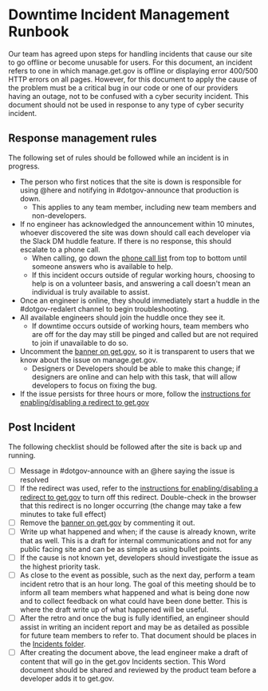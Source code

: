 # Downtime Incident Management Runbook

 Our team has agreed upon steps for handling incidents that cause our site to go offline or become unusable for users. For this document, an incident refers to one in which manage.get.gov is offline or displaying error 400/500 HTTP errors on all pages. However, for this document to apply the cause of the problem must be a critical bug in our code or one of our providers having an outage, not to be confused with a cyber security incident. This document should not be used in response to any type of cyber security incident.

## Response management rules

The following set of rules should be followed while an incident is in progress.

- The person who first notices that the site is down is responsible for using @here and notifying in #dotgov-announce that production is down.
  - This applies to any team member, including new team members and non-developers.
- If no engineer has acknowledged the announcement within 10 minutes, whoever discovered the site was down should call each developer via the Slack DM huddle feature. If there is no response, this should escalate to a phone call.
  - When calling, go down the [phone call list](https://docs.google.com/document/d/1k4r-1MNCfW8EXSXa-tqJQzOvJxQv0ARvHnOjjAH0LII/edit) from top to bottom until someone answers who is available to help.
  - If this incident occurs outside of regular working hours, choosing to help is on a volunteer basis, and answering a call doesn't mean an individual is truly available to assist.
- Once an engineer is online, they should immediately start a huddle in the #dotgov-redalert channel to begin troubleshooting.
- All available engineers should join the huddle once they see it.
  - If downtime occurs outside of working hours, team members who are off for the day may still be pinged and called but are not required to join if unavailable to do so.
- Uncomment the [banner on get.gov](https://github.com/cisagov/get.gov/blob/0365d3d34b041cc9353497b2b5f81b6ab7fe75a9/_includes/header.html#L9), so it is transparent to users that we know about the issue on manage.get.gov.
  - Designers or Developers should be able to make this change; if designers are online and can help with this task, that will allow developers to focus on fixing the bug.
- If the issue persists for three hours or more, follow the [instructions for enabling/disabling a redirect to get.gov](https://docs.google.com/document/d/1PiWXpjBzbiKsSYqEo9Rkl72HMytMp7zTte9CI-vvwYw/edit)

## Post Incident

The following checklist should be followed after the site is back up and running.

- [ ] Message in #dotgov-announce with an @here saying the issue is resolved
- [ ] If the redirect was used, refer to the [instructions for enabling/disabling a redirect to get.gov](https://docs.google.com/document/d/1PiWXpjBzbiKsSYqEo9Rkl72HMytMp7zTte9CI-vvwYw/edit) to turn off this redirect. Double-check in the browser that this redirect is no longer occurring (the change may take a few minutes to take full effect)
- [ ] Remove the [banner on get.gov](https://github.com/cisagov/get.gov/blob/0365d3d34b041cc9353497b2b5f81b6ab7fe75a9/_includes/header.html#L9) by commenting it out.
- [ ] Write up what happened and when; if the cause is already known, write that as well. This is a draft for internal communications and not for any public facing site and can be as simple as using bullet points.
- [ ] If the cause is not known yet, developers should investigate the issue as the highest priority task.
- [ ] As close to the event as possible, such as the next day, perform a team incident retro that is an hour long. The goal of this meeting should be to inform all team members what happened and what is being done now and to collect feedback on what could have been done better. This is where the draft write up of what happened will be useful.
- [ ] After the retro and once the bug is fully identified, an engineer should assist in writing an incident report and may be as detailed as possible for future team members to refer to. That document should be places in the [Incidents folder](https://drive.google.com/drive/folders/1LPVICVpI4Xb5KGdrNkSwhX2OAJ6hYTyu).
- [ ] After creating the document above, the lead engineer make a draft of content that will go in the get.gov Incidents section. This Word document should be shared and reviewed by the product team before a developer adds it to get.gov.
